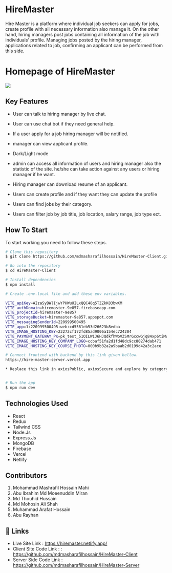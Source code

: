 # HireMaster
Hire Master is a platform where individual job seekers can apply for jobs, create profile with all necessary information also manage it. On the other hand, hiring managers post jobs containing all information of the job with individuals’ profile. Managing jobs posted by the hiring manager, applications related to job, confirming an applicant can be performed from this side.



# Homepage of HireMaster

![](https://i.ibb.co/VNs1WfR/screencapture-localhost-5173-2024-03-07-14-37-27.jpg)


## Key Features

* User can talk to hiring manager by live chat.

* User can use chat bot if they need general help.
  
* If a user apply for a job hiring manager will be notified.  

* manager can view applicant profile.

* Dark/Light mode

* admin can access all information of users and hiring manager also the statistic of the site. he/she can take action against any users or hiring manager if he want.

* Hiring manager can download resume of an applicant.

* Users can create profile and if they want they can update the profile

* Users can find jobs by their category.

* Users can filter job by job title, job location, salary range, job type ect.


## How To Start

To start working you need to follow these steps.

```bash
# Clone this repository
$ git clone https://github.com/mdmasharafilhossain/HireMaster-Client.git

# Go into the repository
$ cd HireMaster-Client

# Install dependencies
$ npm install

# Create .env.local file and add these env variables.

VITE_apiKey=AIzaSyBWlIjwYPHWuUILxQQC48q5TZZkK83bwXM 
VITE_authDomain=hiremaster-9e857.firebaseapp.com
VITE_projectId=hiremaster-9e857
VITE_storageBucket=hiremaster-9e857.appspot.com
VITE_messagingSenderId=220999500495
VITE_app=1:220999500495:web:cd5561eb53d26623b8edba
VITE_IMAGE_HOSTING_KEY=23272cf172fd85ad9006a154ec724204
VITE_PAYMENT_GATEWAY_PK=pk_test_51OILW1J6HJQdkfhWoVZSMrGxcwGjq84xp6tiMWTTLI8XjyOSYrfhxnPlqXjIwdXQqYmPzBUVfchI1BzIY1iQrwoB009SocRKXc
VITE_IMAGE_HOSTING_KEY_COMPANY_LOGO=ccbaf51fa2d1fd48dc9cc80274dab471
VITE_IMAGE_HOSTING_KEY_COURSE_PHOTO=000b9b32a2a9baab2d0199d42a3c2ace

# Connect frontend with backend by this link given bellow.
https://hire-master-server.vercel.app

* Replace this link in axiosPublic, axiosSecure and explore by category if needed.


# Run the app
$ npm run dev

```

## Technologies Used
* React
* Redux
* Tailwind CSS
* Node.Js
* Express.Js
* MongoDB
* Firebase
* Vercel
* Netlify

## Contributors
1. Mohammad Mashrafil Hossain Mahi
2. Abu Ibrahim Md Moeenuddin Miran
3. Md Thouhid Hussain
4. Md Mohosin Ali Shah
5. Muhammad Arafat Hossain
6. Abu Rayhan


## 🔗 Links
- Live Site Link : https://hiremaster.netlify.app/ 
- Client Site Code Link :  : https://github.com/mdmasharafilhossain/HireMaster-Client 
- Server Side Code Link : https://github.com/mdmasharafilhossain/HireMaster-Server 











